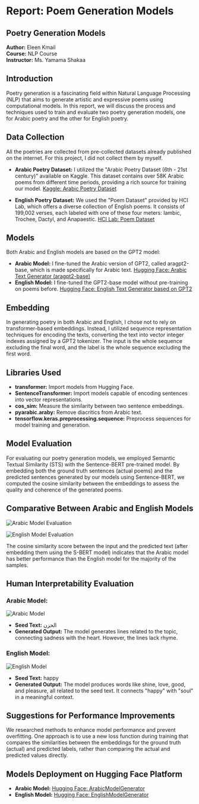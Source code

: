 # Report: Poem Generation Models

## Poetry Generation Models

**Author:** Eleen Kmail  
**Course:** NLP Course  
**Instructor:** Ms. Yamama Shakaa  

## Introduction

Poetry generation is a fascinating field within Natural Language Processing (NLP) that aims to generate artistic and expressive poems using computational models. In this report, we will discuss the process and techniques used to train and evaluate two poetry generation models, one for Arabic poetry and the other for English poetry.

## Data Collection

All the poetries are collected from pre-collected datasets already published on the internet. For this project, I did not collect them by myself.

- **Arabic Poetry Dataset:** I utilized the "Arabic Poetry Dataset (6th - 21st century)" available on Kaggle. This dataset contains over 58K Arabic poems from different time periods, providing a rich source for training our model. [Kaggle: Arabic Poetry Dataset](https://www.kaggle.com/datasets/fahd09/arabic-poetry-dataset-478-2017)
  
- **English Poetry Dataset:** We used the "Poem Dataset" provided by HCI Lab, which offers a diverse collection of English poems. It consists of 199,002 verses, each labeled with one of these four meters: Iambic, Trochee, Dactyl, and Anapaestic. [HCI Lab: Poem Dataset](https://hci-lab.github.io/LearningMetersPoems/)

## Models

Both Arabic and English models are based on the GPT2 model:
- **Arabic Model:** I fine-tuned the Arabic version of GPT2, called aragpt2-base, which is made specifically for Arabic text. [Hugging Face: Arabic Text Generator (aragpt2-base)](https://huggingface.co/aubmindlab/aragpt2-base)
- **English Model:** I fine-tuned the GPT2-base model without pre-training on poems before. [Hugging Face: English Text Generator based on GPT2](https://huggingface.co/gpt2)

## Embedding

In generating poetry in both Arabic and English, I chose not to rely on transformer-based embeddings. Instead, I utilized sequence representation techniques for encoding the texts, converting the text into vector integer indexes assigned by a GPT2 tokenizer. The input is the whole sequence excluding the final word, and the label is the whole sequence excluding the first word.

## Libraries Used

- **transformer:** Import models from Hugging Face.
- **SentenceTransformer:** Import models capable of encoding sentences into vector representations.
- **cos_sim:** Measure the similarity between two sentence embeddings.
- **pyarabic.araby:** Remove diacritics from Arabic text.
- **tensorflow.keras.preprocessing.sequence:** Preprocess sequences for model training and generation.

## Model Evaluation

For evaluating our poetry generation models, we employed Semantic Textual Similarity (STS) with the Sentence-BERT pre-trained model. By embedding both the ground truth sentences (actual poems) and the predicted sentences generated by our models using Sentence-BERT, we computed the cosine similarity between the embeddings to assess the quality and coherence of the generated poems.

## Comparative Between Arabic and English Models
![Arabic Model Evaluation](images/Arabic_model_evaluation.png)

![English Model Evaluation](PoemGeneratorModels/images/English_model_evaluation.png)

The cosine similarity score between the input and the predicted text (after embedding them using the S-BERT model) indicates that the Arabic model has better performance than the English model for the majority of the samples.

## Human Interpretability Evaluation

### Arabic Model:
![Arabic Model](PoemGeneratorModels/images/Arabic_model_results.png)
- **Seed Text:** الحزن
- **Generated Output:** The model generates lines related to the topic, connecting sadness with the heart. However, the lines lack rhyme.

### English Model:
![English Model](PoemGeneratorModels/images/English_model_results.png)
- **Seed Text:** happy
- **Generated Output:** The model produces words like shine, love, good, and pleasure, all related to the seed text. It connects "happy" with "soul" in a meaningful context.

## Suggestions for Performance Improvements

We researched methods to enhance model performance and prevent overfitting. One approach is to use a new loss function during training that compares the similarities between the embeddings for the ground truth (actual) and predicted labels, rather than comparing the actual and predicted values directly.

## Models Deployment on Hugging Face Platform

- **Arabic Model:** [Hugging Face: ArabicModelGenerator](https://huggingface.co/EleenKmail/ArabicModelGenerator)
- **English Model:** [Hugging Face: EnglishModelGenerator](https://huggingface.co/EleenKmail/EnglishModelGenerator)
